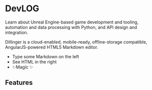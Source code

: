 # DevLOG
Learn about Unreal Engine-based game development and tooling, automation and data processing with Python, and API design and integration.

Dillinger is a cloud-enabled, mobile-ready, offline-storage compatible,
AngularJS-powered HTML5 Markdown editor.

- Type some Markdown on the left
- See HTML in the right
- ✨Magic ✨

## Features
